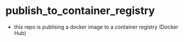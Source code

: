# publish_to_container_registry

- this repo is publising a docker image to a container registry (Docker Hub)